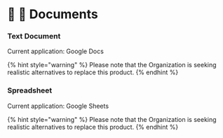 # 📓 🚧 Documents





### Text Document



Current application: Google Docs

{% hint style="warning" %}
&#x20;Please note that the Organization is seeking realistic alternatives to replace this product.
{% endhint %}





### Spreadsheet

Current application: Google Sheets

{% hint style="warning" %}
&#x20;Please note that the Organization is seeking realistic alternatives to replace this product.
{% endhint %}





